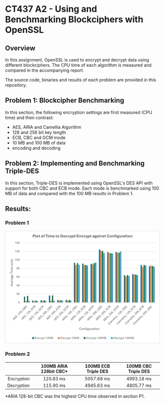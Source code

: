 # CT437 A2 - Using and Benchmarking Blockciphers with OpenSSL

## Overview

In this assignment, OpenSSL is used to encrypt and decrypt data using different blockciphers. The CPU time of each algorithm is measured and compared in the accompanying report.

The source code, binaries and results of each problem are provided in this repository.

## Problem 1: Blockcipher Benchmarking

In this section, the following encryption settings are first measured (CPU time) and then contrast:

- AES, ARIA and Camellia Algorithm
- 128 and 256 bit key length
- ECB, CBC and GCM mode
- 10 MB and 100 MB of data
- encoding and decoding

## Problem 2: Implementing and Benchmarking Triple-DES

In this section, Triple-DES is implemented using OpenSSL's DES API with support for both CBC and ECB mode. Each mode is benchmarked using 100 MB of data and compared with the 100 MB results in Problem 1.

## Results:

### Problem 1

<img src="pictures/problem_1_graph.png" alt="Plot of Results from Problem 1" width="600"/>


### Problem 2

|                   | 100MB ARIA 128bit CBC* | 100MB ECB Triple DES | 100MB CBC Triple DES |
|------------------:|:---------------------:|:---------------------:|:---------------------:|
| Encryption        | 120.83 ms             | 5057.68 ms            | 4993.18 ms            |
| Decryption        | 115.90 ms             | 4945.63 ms            | 4805.77 ms            |

*ARIA 128-bit CBC was the highest CPU time observed in section P1.